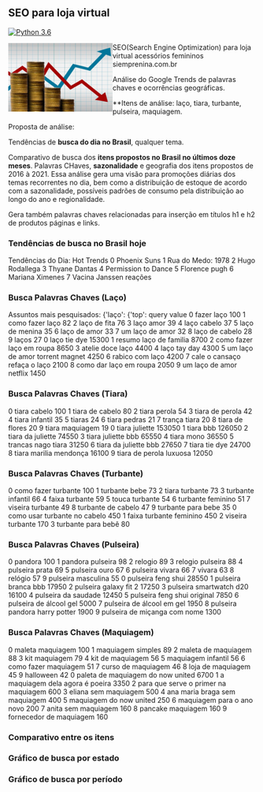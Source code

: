 ## SEO para loja virtual

[![Python 3.6](https://img.shields.io/badge/Python-3.8-blue.svg)](#)

<a href='https://github.com/jamesgilbs/portifolio/tree/main/longshort-cointegracao'><img src='https://github.com/jamesgilbs/portifolio/blob/main/longshort-cointegracao/figures/long-short.jpg' align="left" height="139" /></a>
SEO(Search Engine Optimization) para loja virtual acessórios femininos siemprenina.com.br

Análise do Google Trends de palavras chaves e ocorrências geográficas. 

**Itens de análise: laço, tiara, turbante, pulseira, maquiagem.

Proposta de análise:

Tendências de **busca do dia no Brasil**, qualquer tema.

Comparativo de busca dos **itens propostos no Brasil no últimos doze meses**.
Palavras CHaves, **sazonalidade** e geografia dos itens propostos de 2016 à 2021.
Essa análise gera uma visão para promoções diárias dos temas recorrentes no dia, bem como a distribuição de estoque de acordo com a sazonalidade, possíveis padrões de consumo pela distribuição ao longo do ano e regionalidade.

Gera também palavras chaves relacionadas para inserção em títulos h1 e h2 de produtos páginas e links.

### Tendências de busca no Brasil hoje

Tendências do Dia: Hot Trends
0              Phoenix Suns
1         Rua do Medo: 1978
2            Hugo Rodallega
3             Thyane Dantas
4       Permission to Dance
5             Florence pugh
6           Mariana Ximenes
7    Vacina Janssen reações

### Busca Palavras Chaves (Laço)
Assuntos mais pesquisados:
{'laço': {'top':                             query  value
0                      fazer laço    100
1                 como fazer laço     82
2                    laço de fita     76
3                       laço amor     39
4                     laço cabelo     37
5                  laço de menina     35
6                    laço de amor     33
7                 um laço de amor     32
8                  laço de cabelo     28
9                           laços     27
0                     laço tie dye  15300
1           resumo laço de familia   8700
2         como fazer laço em roupa   8650
3                 atelie doce laço   4400
4                     laço tay day   4300
5   um laço de amor torrent magnet   4250
6                  rabico com laço   4200
7     cale o cansaço refaça o laço   2100
8           como dar laço em roupa   2050
9          um laço de amor netflix   1450

### Busca Palavras Chaves (Tiara)
0       tiara cabelo    100
1    tiara de cabelo     80
2       tiara perola     54
3    tiara de perola     42
4     tiara infantil     35
5             tiaras     24
6       tiara pedras     21
7       trança tiara     20
8    tiara de flores     20
9    tiara maquiagem     19
0                 tiara juliette  153050
1                      tiara bbb  126050
2              tiara da juliette   74550
3             tiara juliette bbb   65550
4                     tiara mono   36550
5             trancas nago tiara   31250
6          tiara da juliette bbb   27650
7                  tiara tie dye   24700
8         tiara marilia mendonça   16100
9        tiara de perola luxuosa   12050

### Busca Palavras Chaves (Turbante)
0                 como fazer turbante    100
1                       turbante bebe     73
2                      tiara turbante     73
3                   turbante infantil     66
4                      faixa turbante     59
5                      touca turbante     54
6                   turbante feminino     51
7                    viseira turbante     49
8                  turbante de cabelo     47
9                  turbante para bebe     35
0  como usar turbante no cabelo    450
1       faixa turbante feminino    450
2              viseira turbante    170
3            turbante para bebê     80

### Busca Palavras Chaves (Pulseira)
0                pandora    100
1       pandora pulseira     98
2                relogio     89
3       relogio pulseira     88
4         pulseira prata     69
5          pulseira ouro     67
6        pulseira vivara     66
7                 vivara     63
8                relógio     57
9     pulseira masculina     55
0               pulseira feng shui  28550
1              pulseira branca bbb  17950
2            pulseira galaxy fit 2  17250
3          pulseira smartwatch d20  16100
4              pulseira da saudade  12450
5      pulseira feng shui original   7850
6           pulseira de álcool gel   5000
7        pulseira de álcool em gel   1950
8    pulseira pandora harry potter   1900
9     pulseira de miçanga com nome   1300

### Busca Palavras Chaves (Maquiagem)
0         maleta maquiagem    100
1        maquiagem simples     89
2      maleta de maquiagem     88
3            kit maquiagem     79
4         kit de maquiagem     56
5       maquiagem infantil     56
6     como fazer maquiagem     51
7       curso de maquiagem     46
8        loja de maquiagem     45
9                halloween     42
0      paleta de maquiagem do now united   6700
1        a maquiagem dela agora é poeira   3350
2   para que serve o primer na maquiagem    600
3                   eliana sem maquiagem    500
4          ana maria braga sem maquiagem    400
5                maquiagem do now united    250
6              maquiagem para o ano novo    200
7                    anita sem maquiagem    160
8                      pancake maquiagem    160
9                fornecedor de maquiagem    160

### Comparativo entre os itens

### Gráfico de busca por estado

### Gráfico de busca por período



